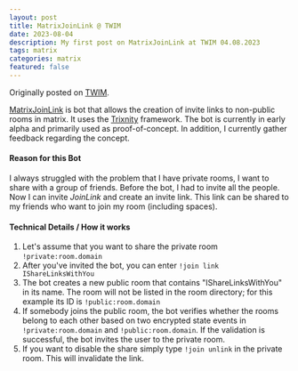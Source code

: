```yaml
---
layout: post
title: MatrixJoinLink @ TWIM
date: 2023-08-04
description: My first post on MatrixJoinLink at TWIM 04.08.2023
tags: matrix
categories: matrix
featured: false
---
```


Originally posted on [TWIM](https://matrix.org/blog/2023/08/04/this-week-in-matrix-2023-08-04/).

[MatrixJoinLink](https://github.com/dfuchss/MatrixJoinLink) is bot that allows the creation of invite links to non-public rooms in matrix. It uses the [Trixnity](https://trixnity.gitlab.io/trixnity/) framework.
The bot is currently in early alpha and primarily used as proof-of-concept.
In addition, I currently gather feedback regarding the concept.

#### Reason for this Bot

I always struggled with the problem that I have private rooms, I want to share with a group of friends. Before the bot, I had to invite all the people. Now I can invite _JoinLink_ and create an invite link. This link can be shared to my friends who want to join my room (including spaces).

#### Technical Details / How it works

1. Let's assume that you want to share the private room `!private:room.domain`
2. After you've invited the bot, you can enter `!join link IShareLinksWithYou`
3. The bot creates a new public room that contains "IShareLinksWithYou" in its name. The room will not be listed in the room directory; for this example its ID is `!public:room.domain`
4. If somebody joins the public room, the bot verifies whether the rooms belong to each other based on two encrypted state events in `!private:room.domain` and `!public:room.domain`. If the validation is successful, the bot invites the user to the private room.
5. If you want to disable the share simply type `!join unlink` in the private room. This will invalidate the link.
